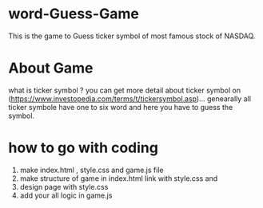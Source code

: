 # word-Guess-Game 
   This is the game to Guess ticker symbol of most famous stock of NASDAQ. 
# About Game 
   what is ticker symbol ?
   you can get more detail about ticker symbol on (https://www.investopedia.com/terms/t/tickersymbol.asp)...
   genearally all ticker symbole have one to six word and here you have to guess the symbol.
   # how to go with coding 
   1. make index.html , style.css and game.js file 
   2. make structure of game in index.html link with style.css and  
   3. design page with style.css 
   4. add your all logic in game.js 
  
